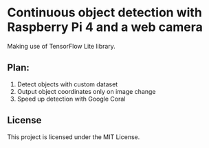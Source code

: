 # Continuous object detection with Raspberry Pi 4 and a web camera

Making use of TensorFlow Lite library.

## Plan:
1. Detect objects with custom dataset
2. Output object coordinates only on image change
3. Speed up detection with Google Coral

## License
This project is licensed under the MIT License.
